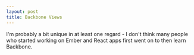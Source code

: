 ```yaml
---
layout: post
title: Backbone Views
---
```


I'm probably a bit unique in at least one regard - I don't think many people who started working on Ember and React apps first went on to then learn Backbone.
